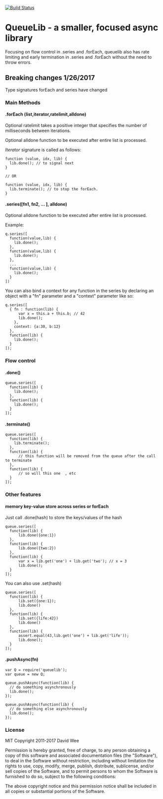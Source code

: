 [![Build Status](https://travis-ci.org/rook2pawn/node-queuelib.svg?branch=master)](https://travis-ci.org/rook2pawn/node-queuelib)

# QueueLib - a smaller, focused async library 

Focusing on flow control in .series and .forEach, queuelib also has rate limiting and early termination in .series and .forEach without the need to throw errors.

## Breaking changes 1/26/2017

Type signatures forEach and series have changed

### Main Methods

#### .forEach (list,iterator,ratelimit,alldone)

Optional ratelimit takes a positive integer that specifies the number of
milliseconds between iterations. 

Optional alldone function to be executed after entire list is processed.


*Iterator* signature is called as follows: 

    function (value, idx, lib) {
      lib.done(); // to signal next
    }

    // OR 

    function (value, idx, lib) {
      lib.terminate(); // to stop the forEach.
    }


#### .series([fn1, fn2, ... ], alldone)

Optional alldone function to be executed after entire list is processed.

Example:

    q.series([
      function(value,lib) {
        lib.done();
      },
      function(value,lib) {
        lib.done();
      }, 
      ...
      function(value,lib) {
        lib.done();
      }
    ])


You can also bind a context for any function in the series by declaring an object with a "fn" parameter and a "context" parameter like so: 

    q.series([
      { fn : function(lib) {
          var x = this.a + this.b; // 42
          lib.done();
        },
        context: {a:30, b:12}
      },
      function(lib) {
        lib.done();
      }
    ]);


### Flow control

#### .done()

    queue.series([
      function(lib) {
        lib.done();
      },
      function(lib) {
        lib.done();
      }
    ]);


#### .terminate()

    queue.series([
      function(lib) {
        lib.terminate();
      },
      function(lib) {
          // this function will be removed from the queue after the call to terminate
      },
      function(lib) {
          // so will this one  , etc
      }
    ]);


### Other features

#### memory key-value store across series or forEach

Just call .done(hash) to store the keys/values of the hash

    queue.series([
      function(lib) {
          lib.done({one:1})
      },
      function(lib) {
          lib.done({two:2})
      },
      function(lib) {
          var x = lib.get('one') + lib.get('two'); // x = 3
          lib.done();
      }
    ]);


You can also use .set(hash)

    queue.series([
      function(lib) {
          lib.set({one:1});
          lib.done()
      },
      function(lib) {
          lib.set({life:42})
          lib.done()
      },
      function(lib) {
          assert.equal(43,lib.get('one') + lib.get('life'));
          lib.done();
      }
    ]);



#### .pushAsync(fn)

    var Q = require('queuelib');
    var queue = new Q;
    
    queue.pushAsync(function(lib) {
      // do something asynchronously
      lib.done();
    });
    
    queue.pushAsync(function(lib) {
      // do something else asynchronously
      lib.done();
    });


### License

MIT 
Copyright 2011-2017 David Wee

Permission is hereby granted, free of charge, to any person obtaining a copy of this software and associated documentation files (the "Software"), to deal in the Software without restriction, including without limitation the rights to use, copy, modify, merge, publish, distribute, sublicense, and/or sell copies of the Software, and to permit persons to whom the Software is furnished to do so, subject to the following conditions:

The above copyright notice and this permission notice shall be included in all copies or substantial portions of the Software.